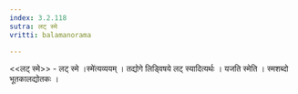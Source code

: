 ```yaml
---
index: 3.2.118
sutra: लट् स्मे
vritti: balamanorama

---
```

<<लट् स्मे>> - लट् स्मे ।स्मे॑त्यव्ययम् । तद्योगे लिड्विषये लट् स्यादित्यर्थः । यजति स्मेति । स्मशब्दो भूतकालद्योतकः ।
